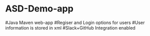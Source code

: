 # ASD-Demo-app
#Java Maven web-app
#Regiser and Login options for users
#User information is stored in xml
#Slack+GitHub Integration enabled